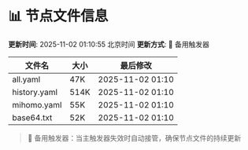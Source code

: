 # 📊 节点文件信息

**更新时间**: 2025-11-02 01:10:55 北京时间
**更新方式**: 🔄 备用触发器

| 文件名 | 大小 | 最后修改 |
|--------|------|----------|
| all.yaml | 47K | 2025-11-02 01:10 |
| history.yaml | 514K | 2025-11-02 01:10 |
| mihomo.yaml | 55K | 2025-11-02 01:10 |
| base64.txt | 52K | 2025-11-02 01:10 |

> 🔄 备用触发器：当主触发器失效时自动接管，确保节点文件的持续更新
